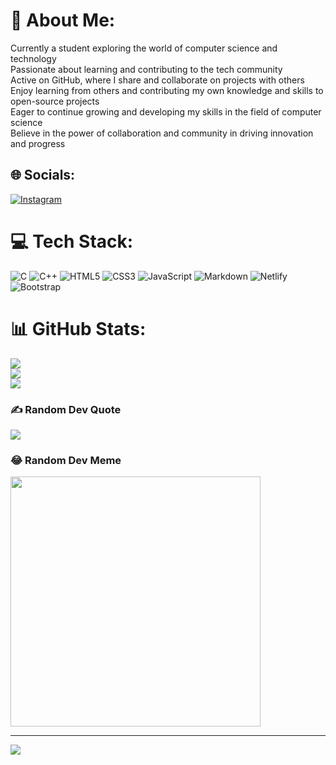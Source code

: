 # 💫 About Me:
 Currently a student exploring the world of computer science and technology<br> Passionate about learning and contributing to the tech community<br> Active on GitHub, where I share and collaborate on projects with others<br>Enjoy learning from others and contributing my own knowledge and skills to open-source projects<br> Eager to continue growing and developing my skills in the field of computer science<br> Believe in the power of collaboration and community in driving innovation and progress


## 🌐 Socials:
[![Instagram](https://img.shields.io/badge/Instagram-%23E4405F.svg?logo=Instagram&logoColor=white)](https://instagram.com/sucheendrabhat) 

# 💻 Tech Stack:
![C](https://img.shields.io/badge/c-%2300599C.svg?style=for-the-badge&logo=c&logoColor=white) ![C++](https://img.shields.io/badge/c++-%2300599C.svg?style=for-the-badge&logo=c%2B%2B&logoColor=white) ![HTML5](https://img.shields.io/badge/html5-%23E34F26.svg?style=for-the-badge&logo=html5&logoColor=white) ![CSS3](https://img.shields.io/badge/css3-%231572B6.svg?style=for-the-badge&logo=css3&logoColor=white) ![JavaScript](https://img.shields.io/badge/javascript-%23323330.svg?style=for-the-badge&logo=javascript&logoColor=%23F7DF1E) ![Markdown](https://img.shields.io/badge/markdown-%23000000.svg?style=for-the-badge&logo=markdown&logoColor=white) ![Netlify](https://img.shields.io/badge/netlify-%23000000.svg?style=for-the-badge&logo=netlify&logoColor=#00C7B7) ![Bootstrap](https://img.shields.io/badge/bootstrap-%238511FA.svg?style=for-the-badge&logo=bootstrap&logoColor=white)
# 📊 GitHub Stats:
![](https://github-readme-stats.vercel.app/api?username=such3&theme=cobalt&hide_border=false&include_all_commits=true&count_private=true)<br/>
![](https://github-readme-streak-stats.herokuapp.com/?user=such3&theme=cobalt&hide_border=false)<br/>
![](https://github-readme-stats.vercel.app/api/top-langs/?username=such3&theme=cobalt&hide_border=false&include_all_commits=true&count_private=true&layout=compact)

### ✍️ Random Dev Quote
![](https://quotes-github-readme.vercel.app/api?type=horizontal&theme=merko)

### 😂 Random Dev Meme
<img src='https://memer-new.vercel.app/' style="height: 400px;"/>

---
[![](https://visitcount.itsvg.in/api?id=such3&icon=0&color=0)](https://visitcount.itsvg.in)

<!-- Proudly created with GPRM ( https://gprm.itsvg.in ) -->
